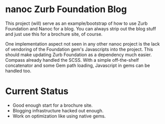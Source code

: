 # nanoc Zurb Foundation Blog

This project (will) serve as an example/bootstrap of how to use Zurb Foundation and
Nanoc for a blog. You can always strip out the blog stuff and just use this for a
brochure site, of course.

One implementation aspect not seen in any other nanoc project is the lack of vendoring of the
Foundation gem's Javascripts into the project. This should make updating Zurb
Foundation as a dependency much easier. Compass already handled the SCSS. With a simple
off-the-shelf concatenator and some Gem path loading, Javascript in gems can be handled too.

# Current Status

* Good enough start for a brochure site.
* Blogging infrastructure hacked out enough.
* Work on optimization like using native gems.
